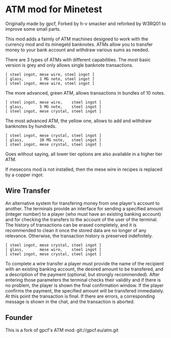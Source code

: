 # ATM mod for Minetest

Originally made by gpcf,
Forked by h-v smacker and reforked by W3RQ01 to improve 
some small parts.

This mod adds a faimly of ATM machines designed to work with the currency mod and its
minegeld banknotes. ATMs allow you to transfer money to your bank account and withdraw
various sums as needed.

There are 3 types of ATMs with different capabilities. The most basic version is grey and
only allows single banknote transactions.

```
[ steel ingot, mese wire, steel ingot ]
[ glass,       1 MG note, steel ingot ]
[ steel ingot, mese wire, steel ingot ]
```

The more advanced, green ATM, allows transactions in bundles of 10 notes.

```
[ steel ingot, mese wire,    steel ingot ]
[ glass,       5 MG note,    steel ingot ]
[ steel ingot, mese crystal, steel ingot ]
```

The most advanced ATM, the yellow one, allows to add and withdraw banknotes by hundreds.

```
[ steel ingot, mese crystal, steel ingot ]
[ glass,       10 MG note,   steel ingot ]
[ steel ingot, mese crystal, steel ingot ]
```

Goes without saying, all lower tier options are also available in a higher tier ATM.

If mesecons mod is not installed, then the mese wire in recipes is replaced by a copper ingot.

## Wire Transfer

An alternative system for transfering money from one player's account to another. The terminals
provide an interface for sending a specified amount (integer number) to a player (who must
have an existing banking account) and for checking the transfers to the account of the user of
the terminal. The history of transactions can be erased completely, and it is recommended to
clean it once the stored data are no longer of any relevance. Otherwise, the transaction history
is preserved indefinitely.

```
[ steel ingot, mese crystal, steel ingot ]
[ glass,       mese wire,    steel ingot ]
[ steel ingot, mese crystal, steel ingot ]
```

To complete a wire transfer a player must provide the name of the recipient with an
existing banking account, the desired amount to be transfered, and a description of the 
payment (optional, but strongly recommended).
After entering those parameters the terminal checks their validity and if there is no problem,
the player is shown the final confirmation window. If the player confirms the payment, the specified
amount will be transfered immediately. At this point the transaction is final.
If there are errors, a corresponding message is shown in the chat, and the transaction is aborted.

## Founder

This is a fork of gpcf's ATM mod: git://gpcf.eu/atm.git

